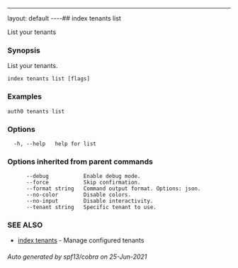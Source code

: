 ---
layout: default
----## index tenants list

List your tenants

### Synopsis

List your tenants.

```
index tenants list [flags]
```

### Examples

```
auth0 tenants list
```

### Options

```
  -h, --help   help for list
```

### Options inherited from parent commands

```
      --debug           Enable debug mode.
      --force           Skip confirmation.
      --format string   Command output format. Options: json.
      --no-color        Disable colors.
      --no-input        Disable interactivity.
      --tenant string   Specific tenant to use.
```

### SEE ALSO

* [index tenants](index_tenants.md)	 - Manage configured tenants

###### Auto generated by spf13/cobra on 25-Jun-2021
